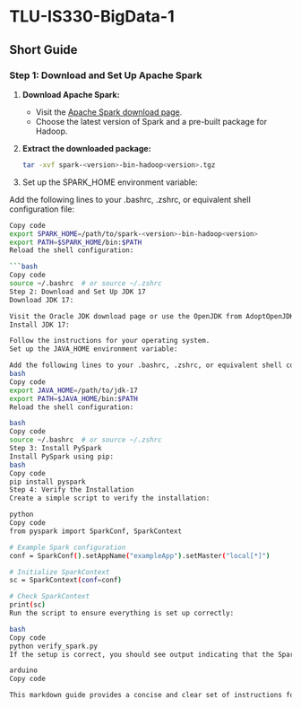 # TLU-IS330-BigData-1

## Short Guide

### Step 1: Download and Set Up Apache Spark

1. **Download Apache Spark:**
   - Visit the [Apache Spark download page](https://spark.apache.org/downloads.html).
   - Choose the latest version of Spark and a pre-built package for Hadoop.

2. **Extract the downloaded package:**
   ```bash
   tar -xvf spark-<version>-bin-hadoop<version>.tgz

3.  Set up the SPARK_HOME environment variable:

Add the following lines to your .bashrc, .zshrc, or equivalent shell configuration file:
```bash
Copy code
export SPARK_HOME=/path/to/spark-<version>-bin-hadoop<version>
export PATH=$SPARK_HOME/bin:$PATH
Reload the shell configuration:

```bash
Copy code
source ~/.bashrc  # or source ~/.zshrc
Step 2: Download and Set Up JDK 17
Download JDK 17:

Visit the Oracle JDK download page or use the OpenJDK from AdoptOpenJDK.
Install JDK 17:

Follow the instructions for your operating system.
Set up the JAVA_HOME environment variable:

Add the following lines to your .bashrc, .zshrc, or equivalent shell configuration file:
bash
Copy code
export JAVA_HOME=/path/to/jdk-17
export PATH=$JAVA_HOME/bin:$PATH
Reload the shell configuration:

bash
Copy code
source ~/.bashrc  # or source ~/.zshrc
Step 3: Install PySpark
Install PySpark using pip:
bash
Copy code
pip install pyspark
Step 4: Verify the Installation
Create a simple script to verify the installation:

python
Copy code
from pyspark import SparkConf, SparkContext

# Example Spark configuration
conf = SparkConf().setAppName("exampleApp").setMaster("local[*]")

# Initialize SparkContext
sc = SparkContext(conf=conf)

# Check SparkContext
print(sc)
Run the script to ensure everything is set up correctly:

bash
Copy code
python verify_spark.py
If the setup is correct, you should see output indicating that the SparkContext has been successfully initialized.

arduino
Copy code

This markdown guide provides a concise and clear set of instructions for setting up Apac
